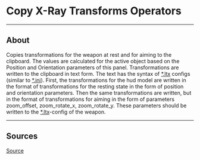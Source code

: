 # Copy X-Ray Transforms Operators

___

## About

Copies transformations for the weapon at rest and for aiming to the clipboard. The values are calculated for the active object based on the Position and Orientation parameters of this panel. Transformations are written to the clipboard in text form. The text has the syntax of [*.ltx](../../../reference/file-formats/conf-script/ltx.md) configs (similar to [*.ini](https://en.wikipedia.org/wiki/INI_file)). First, the transformations for the hud model are written in the format of transformations for the resting state in the form of position and orientation parameters. Then the same transformations are written, but in the format of transformations for aiming in the form of parameters zoom_offset, zoom_rotate_x, zoom_rotate_y. These parameters should be written to the [*.ltx](../../../reference/file-formats/conf-script/ltx.md)-config of the weapon.

___

## Sources

[Source](https://github.com/PavelBlend/blender-xray/wiki/Panel-Transforms#%D0%BE%D0%BF%D0%B5%D1%80%D0%B0%D1%82%D0%BE%D1%80-copy-x-ray-transforms)
